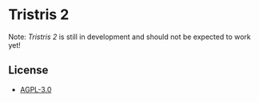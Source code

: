 # Tristris 2

Note: *Tristris 2* is still in development and should not be expected to work yet!

## License

- [AGPL-3.0](https://www.gnu.org/licenses/agpl-3.0.txt)
